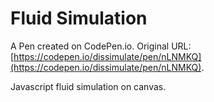 # Fluid Simulation

A Pen created on CodePen.io. Original URL: [https://codepen.io/dissimulate/pen/nLNMKQ](https://codepen.io/dissimulate/pen/nLNMKQ).

Javascript fluid simulation on canvas.
